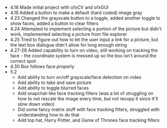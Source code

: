 * 4.18 Made initial project with ofxCV and ofxGUI
* 4.19 Added a button to make a default (hard coded) image gray
* 4.23 Changed the grayscale button to a toggle, added another toggle to show faces, added a button to clear filters
* 4.24 Attempted to implement selecting a portion of the picture but didn't work, implemented selecting a picture from file explorer
* 4.25 Tried to figure out how to let the user input a link for a picture, but the text box dialogue didn't allow for long enough string
* 4.27-28 Added capability to turn on video, still working on tracking the face - the coordinate system is messed up so the box isn't around the correct spot
* 4.30 Box follows face properly
* 5.2
    * Add ability to turn on/off grayscale/face detection on video
    * Add ability to take and save picture
    * Add ability to toggle blurred faces
    * Add snapchat-like face tracking filters (was a lot of struggling on how to not rescale the image every time, but not recopy it since it'll slow down video)
    * Did some fancy matrix stuff with face tracking filters, struggled with understanding how to do that
    * Add top hat, Harry Potter, and Game of Thrones face tracking filters
